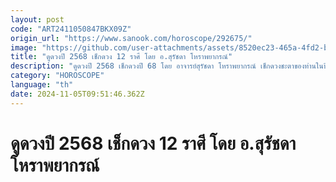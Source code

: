 ```yaml
---
layout: post
code: "ART2411050847BKX09Z"
origin_url: "https://www.sanook.com/horoscope/292675/"
image: "https://github.com/user-attachments/assets/8520ec23-465a-4fd2-b780-2f8fd670a809"
title: "ดูดวงปี 2568 เช็กดวง 12 ราศี โดย อ.สุรัชดา โหราพยากรณ์"
description: "ดูดวงปี 2568 เช็กดวงปี 68 โดย อาจารย์สุรัชดา โหราพยากรณ์ เช็กดวงชะตาของท่านในปีนี้ว่าจะรุ่งเรืองโดดเด่นแค่ไหน ทั้งในเรื่องการงาน การเงิน ความรัก และ สุขภาพ"
category: "HOROSCOPE"
language: "th"
date: 2024-11-05T09:51:46.362Z
---
```


# ดูดวงปี 2568 เช็กดวง 12 ราศี โดย อ.สุรัชดา โหราพยากรณ์